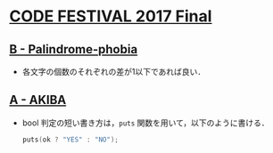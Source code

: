 # [CODE FESTIVAL 2017 Final](https://atcoder.jp/contests/cf17-final/tasks)

## [B - Palindrome-phobia](https://atcoder.jp/contests/cf17-final/tasks/cf17_final_b)
- 各文字の個数のそれぞれの差が1以下であれば良い．

## [A - AKIBA](https://atcoder.jp/contests/cf17-final/tasks/cf17_final_a)
- bool 判定の短い書き方は，`puts` 関数を用いて，以下のように書ける．
    ```cpp
    puts(ok ? "YES" : "NO");
    ```
